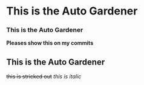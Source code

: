 
# **This is the Auto Gardener**

### This is the Auto Gardener
**Pleases show this on my commits**
## This is the Auto Gardener
~~this is stricked out~~
_this is italic_